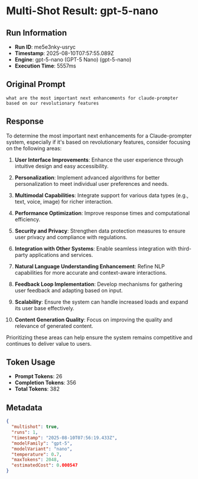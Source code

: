 # Multi-Shot Result: gpt-5-nano

## Run Information
- **Run ID**: me5e3nky-usryc
- **Timestamp**: 2025-08-10T07:57:55.089Z
- **Engine**: gpt-5-nano (GPT-5 Nano) (gpt-5-nano)
- **Execution Time**: 5557ms

## Original Prompt
```
what are the most important next enhancements for claude-prompter based on our revolutionary features
```

## Response
To determine the most important next enhancements for a Claude-prompter system, especially if it's based on revolutionary features, consider focusing on the following areas:

1. **User Interface Improvements**: Enhance the user experience through intuitive design and easy accessibility.

2. **Personalization**: Implement advanced algorithms for better personalization to meet individual user preferences and needs.

3. **Multimodal Capabilities**: Integrate support for various data types (e.g., text, voice, image) for richer interaction.

4. **Performance Optimization**: Improve response times and computational efficiency.

5. **Security and Privacy**: Strengthen data protection measures to ensure user privacy and compliance with regulations.

6. **Integration with Other Systems**: Enable seamless integration with third-party applications and services.

7. **Natural Language Understanding Enhancement**: Refine NLP capabilities for more accurate and context-aware interactions.

8. **Feedback Loop Implementation**: Develop mechanisms for gathering user feedback and adapting based on input.

9. **Scalability**: Ensure the system can handle increased loads and expand its user base effectively.

10. **Content Generation Quality**: Focus on improving the quality and relevance of generated content.

Prioritizing these areas can help ensure the system remains competitive and continues to deliver value to users.


## Token Usage
- **Prompt Tokens**: 26
- **Completion Tokens**: 356
- **Total Tokens**: 382


## Metadata
```json
{
  "multishot": true,
  "runs": 1,
  "timestamp": "2025-08-10T07:56:19.433Z",
  "modelFamily": "gpt-5",
  "modelVariant": "nano",
  "temperature": 0.7,
  "maxTokens": 2048,
  "estimatedCost": 0.000547
}
```

